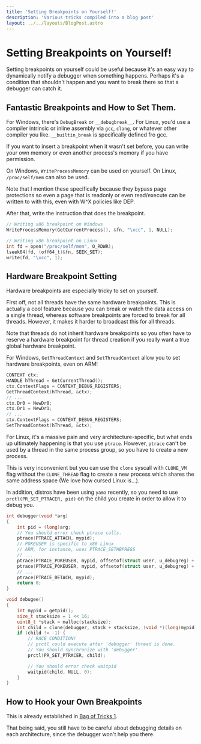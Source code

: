 ```yaml
---
title: 'Setting Breakpoints on Yourself!'
description: 'Various tricks compiled into a blog post'
layout: ../../layouts/BlogPost.astro
---
```


# Setting Breakpoints on Yourself!

Setting breakpoints on yourself could be useful because it's
an easy way to dynamically notify a debugger when something
happens. Perhaps it's a condition that shouldn't happen and
you want to break there so that a debugger can catch it.

## Fantastic Breakpoints and How to Set Them.

For Windows, there's ``DebugBreak`` or ``__debugbreak__``.
For Linux, you'd use a compiler intrinsic or inline assembly
via ``gcc``, ``clang``, or whatever other compiler you like.
``__builtin_break`` is specifically defined fro gcc.

If you want to insert a breakpoint when it wasn't set before,
you can write your own memory or even another process's
memory if you have permission.

On Windows, ``WriteProcessMemory`` can be used on yourself.
On Linux, ``/proc/self/mem`` can also be used.

Note that I mention these specifically because they bypass
page protections so even a page that is readonly or even
read/execute can be written to with this, even with W^X
policies like DEP.

After that, write the instruction that does the breakpoint.

```c
// Writing x86 breakpoint on Windows
WriteProcessMemory(GetCurrentProcess(), &fn, "\xcc", 1, NULL);

// Writing x86 breakpoint on Linux
int fd = open("/proc/self/mem", O_RDWR);
lseek64(fd, (off64_t)&fn, SEEK_SET);
write(fd, "\xcc", 1);
```

## Hardware Breakpoint Setting

Hardware breakpoints are especially tricky to set on yourself.

First off, not all threads have the same hardware breakpoints.
This is actually a cool feature because you can break or watch
the data access on a single thread, whereas software breakpoints
are forced to break for all threads. However, it makes it harder
to broadcast this for all threads.

Note that threads do not inherit hardware breakpoints so you
often have to reserve a hardware breakpoint for thread creation
if you really want a true global hardware breakpoint.

For Windows, ``GetThreadContext`` and ``SetThreadContext``
allow you to set hardware breakpoints, even on ARM!

```c
CONTEXT ctx;
HANDLE hThread = GetCurrentThread();
ctx.ContextFlags = CONTEXT_DEBUG_REGISTERS;
GetThreadContext(hThread, &ctx);
// ...
ctx.Dr0 = NewDr0;
ctx.Dr1 = NewDr1;
// ...
ctx.ContextFlags = CONTEXT_DEBUG_REGISTERS;
SetThreadContext(hThread, &ctx);
```

For Linux, it's a massive pain and very architecture-specific,
but what ends up ultimately happening is that you use ``ptrace``.
However, ``ptrace`` can't be used by a thread in the same
process group, so you have to create a new process.

This is very inconvenient but you can use the ``clone``
syscall with ``CLONE_VM`` flag without the ``CLONE_THREAD``
flag to create a new process which shares the same address space
(We love how cursed Linux is...).

In addition, distros have been using ``yama`` recently,
so you need to use ``prctl(PR_SET_PTRACER, pid)`` on
the child you create in order to allow it to debug you. 


```c
int debugger(void *arg)
{
    int pid = (long)arg;
    // You should error check ptrace calls.
    ptrace(PTRACE_ATTACH, mypid);
    // POKEUSER is specific to x86 Linux
    // ARM, for instance, uses PTRACE_SETHBPREGS
    // ...
    ptrace(PTRACE_POKEUSER, mypid, offsetof(struct user, u_debugreg) + 0, NewDr0);
    ptrace(PTRACE_POKEUSER, mypid, offsetof(struct user, u_debugreg) + sizeof(long), NewDr1);
    // ...
    ptrace(PTRACE_DETACH, mypid);
    return 0;
}

void debugee()
{
    int mypid = getpid();
    size_t stacksize = 1 << 16;
    uint8_t *stack = malloc(stacksize);
    int child = clone(debugger, stack + stacksize, (void *)(long)mypid, CLONE_VM | SIGCHLD);
    if (child != -1) {
        // RACE CONDITION!
        // prctl could execute after 'debugger' thread is done.
        // You should synchronize with 'debugger'
        prctl(PR_SET_PTRACER, child);

        // You should error check waitpid
        waitpid(child, NULL, 0);
    }
}
```

## How to Hook your Own Breakpoints

This is already established in [Bag of Tricks 1](./bag-of-tricks).

That being said, you still have to be careful about
debugging details on each architecture, since the debugger won't help you there.
